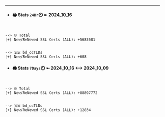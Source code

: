 

---
- #### 🖨️ **Stats** `24Hr`⏲️ ➼ 2024_10_16
```console


--> 🌐 Total
[+] New/ReNewed SSL Certs (ALL): +5683681


--> 🇧🇩 bd_ccTLDs
[+] New/ReNewed SSL Certs (ALL): +608

```

- #### 🖨️ **Stats** `7Days`⏲️ ➼ 2024_10_16 <--> 2024_10_09
```console


--> 🌐 Total
[+] New/ReNewed SSL Certs (ALL): +88897772


--> 🇧🇩 bd_ccTLDs
[+] New/ReNewed SSL Certs (ALL): +12834

```

